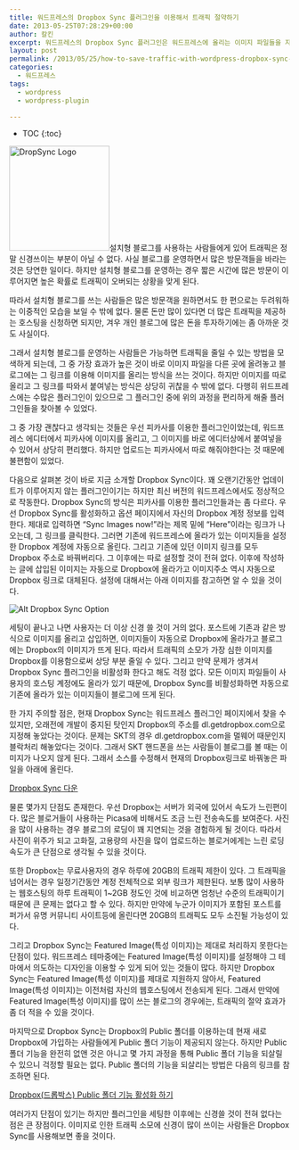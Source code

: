 ```yaml
---
title: 워드프레스의 Dropbox Sync 플러그인을 이용해서 트래픽 절약하기
date: 2013-05-25T07:28:29+00:00
author: 칼킨
excerpt: 워드프레스의 Dropbox Sync 플러그인은 워드프레스에 올리는 이미지 파일들을 자동으로 Dropbox로 복사한 뒤에, 워드프레스에 올라간 이미지 링크를 Dropbox 링크로 바꿔준다. 이를 통해 많은 트래픽을 절약할 수 있다.
layout: post
permalink: /2013/05/25/how-to-save-traffic-with-wordpress-dropbox-sync-plugin/
categories:
  - 워드프레스
tags:
  - wordpress
  - wordpress-plugin

---
```


* TOC
{:toc}


<img class="alignright" alt="DropSync Logo" src="https://lh6.googleusercontent.com/-2NU6pu8zh8s/UaG6ppyynqI/AAAAAAABf_c/n7OdHLDmGNk/s800/DropSync_Logo.jpg" width="180" height="188" />설치형 블로그를 사용하는 사람들에게 있어 트래픽은 정말 신경쓰이는 부분이 아닐 수 없다. 사실 블로그를 운영하면서 많은 방문객들을 바라는 것은 당연한 일이다. 하지만 설치형 블로그를 운영하는 경우 짧은 시간에 많은 방문이 이루어지면 높은 확률로 트래픽이 오버되는 상황을 맞게 된다.

따라서 설치형 블로그를 쓰는 사람들은 많은 방문객을 원하면서도 한 편으로는 두려워하는 이중적인 모습을 보일 수 밖에 없다. 물론 돈만 많이 있다면 더 많은 트래픽을 제공하는 호스팅을 신청하면 되지만, 겨우 개인 블로그에 많은 돈을 투자하기에는 좀 아까운 것도 사실이다.

그래서 설치형 블로그를 운영하는 사람들은 가능하면 트래픽을 줄일 수 있는 방법을 모색하게 되는데, 그 중 가장 효과가 높은 것이 바로 이미지 파일을 다른 곳에 올려놓고 블로그에는 그 링크를 이용해 이미지를 올리는 방식을 쓰는 것이다. 하지만 이미지를 따로 올리고 그 링크를 따와서 붙여넣는 방식은 상당히 귀찮을 수 밖에 없다. 다행히 위드프레스에는 수많은 플러그인이 있으므로 그 플러그인 중에 위의 과정을 편리하게 해줄 플러그인들을 찾아볼 수 있었다.

그 중 가장 괜찮다고 생각되는 것들은 우선 피카사를 이용한 플러그인이었는데, 워드프레스 에디터에서 피카사에 이미지를 올리고, 그 이미지를 바로 에디터상에서 붙여넣을 수 있어서 상당히 편리했다. 하지만 업로드는 피카사에서 따로 해줘야한다는 것 때문에 불편함이 있었다.

다음으로 살펴본 것이 바로 지금 소개할 Dropbox Sync이다. 꽤 오랜기간동안 업데이트가 이루어지지 않는 플러그인이기는 하지만 최신 버전의 워드프레스에서도 정상적으로 작동한다. Dropbox Sync의 방식은 피카사를 이용한 플러그인들과는 좀 다르다. 우선 Dropbox Sync를 활성화하고 옵션 페이지에서 자신의 Dropbox 계정 정보를 입력한다. 제대로 입력하면 “Sync Images now!”라는 제목 밑에 “Here”이라는 링크가 나오는데, 그 링크를 클릭한다. 그러면 기존에 워드프레스에 올라가 있는 이미지들을 설정한 Dropbox 계정에 자동으로 올린다. 그리고 기존에 있던 이미지 링크를 모두 Dropbox 주소로 바꿔버리다. 그 이후에는 따로 설정할 것이 전혀 없다. 이후에 작성하는 글에 삽입된 이미지는 자동으로 Dropbox에 올라가고 이미지주소 역시 자동으로 Dropbox 링크로 대체된다. 설정에 대해서는 아래 이미지를 참고하면 알 수 있을 것이다.
  
![Alt Dropbox Sync Option](https://lh5.googleusercontent.com/-DvwUeNXW3X8/UKB2RKwElmI/AAAAAAABcX4/JYQuxRi5vbM/s800/dropbox-sync-option.png)

세팅이 끝나고 나면 사용자는 더 이상 신경 쓸 것이 거의 없다. 포스트에 기존과 같은 방식으로 이미지를 올리고 삽입하면, 이미지들이 자동으로 Dropbox에 올라가고 블로그에는 Dropbox의 이미지가 뜨게 된다. 따라서 트래픽의 소모가 가장 심한 이미지를 Dropbox를 이용함으로써 상당 부분 줄일 수 있다. 그리고 만약 문제가 생겨서 Dropbox Sync 플러그인을 비활성화 한다고 해도 걱정 없다. 모든 이미지 파일들이 사용자의 호스팅 계정에도 올라가 있기 때문에, Dropbox Sync를 비활성화하면 자동으로 기존에 올라가 있는 이미지들이 블로그에 뜨게 된다.

한 가지 주의할 점은, 현재 Dropbox Sync는 워드프레스 플러그인 페이지에서 찾을 수 있지만, 오래전에 개발이 중지된 탓인지 Dropbox의 주소를 dl.getdropbox.com으로 지정해 놓았다는 것이다. 문제는 SKT의 경우 dl.getdropbox.com을 멀웨어 때문인지 블락처리 해놓았다는 것이다. 그래서 SKT 핸드폰을 쓰는 사람들이 블로그를 볼 때는 이미지가 나오지 않게 된다. 그래서 소스를 수정해서 현재의 Dropbox링크로 바꿔놓은 파일을 아래에 올린다.
  
[Dropbox Sync 다운](http://goo.gl/iQPuU)

물론 몇가지 단점도 존재한다. 우선 Dropbox는 서버가 외국에 있어서 속도가 느린편이다. 많은 블로거들이 사용하는 Picasa에 비해서도 조금 느린 전송속도를 보여준다. 사진을 많이 사용하는 경우 블로그의 로딩이 꽤 지연되는 것을 경험하게 될 것이다. 따라서 사진이 위주가 되고 고화질, 고용량의 사진을 많이 업로드하는 블로거에게는 느린 로딩 속도가 큰 단점으로 생각될 수 있을 것이다.

또한 Dropbox는 무료사용자의 경우 하루에 20GB의 트래픽 제한이 있다. 그 트래픽을 넘어서는 경우 일정기간동안 계정 전체적으로 외부 링크가 제한된다. 보통 많이 사용하는 웹호스팅의 하루 트래픽이 1~2GB 정도인 것에 비교하면 엄청난 수준의 트래픽이기 때문에 큰 문제는 없다고 할 수 있다. 하지만 만약에 누군가 이미지가 포함된 포스트를 퍼가서 유명 커뮤니티 사이트등에 올린다면 20GB의 트래픽도 모두 소진될 가능성이 있다.

그리고 Dropbox Sync는 Featured Image(특성 이미지)는 제대로 처리하지 못한다는 단점이 있다. 워드프레스 테마중에는 Featured Image(특성 이미지)를 설정해야 그 테마에서 의도하는 디자인을 이용할 수 있게 되어 있는 것들이 많다. 하지만 Dropbox Sync는 Featured Image(특성 이미지)를 제대로 지원하지 않아서, Featured Image(특성 이미지)는 이전처럼 자신의 웹호스팅에서 전송되게 된다. 그래서 만약에 Featured Image(특성 이미지)를 많이 쓰는 블로그의 경우에는, 트래픽의 절약 효과가 좀 더 적을 수 있을 것이다.

마지막으로 Dropbox Sync는 Dropbox의 Public 폴더를 이용하는데 현재 새로 Dropbox에 가입하는 사람들에게 Public 폴더 기능이 제공되지 않는다. 하지만 Public 폴더 기능을 완전히 없앤 것은 아니고 몇 가지 과정을 통해 Public 폴더 기능을 되살릴 수 있으니 걱정할 필요는 없다. Public 폴더의 기능을 되살리는 방법은 다음의 링크를 참조하면 된다.
  
[Dropbox(드롭박스) Public 폴더 기능 활성화 하기](http://www.kalkin.tk/2012/11/Enable-Dropbox-Public-Folder.html)

여러가지 단점이 있기는 하지만 플러그인을 세팅한 이후에는 신경쓸 것이 전혀 없다는 점은 큰 장점이다. 이미지로 인한 트래픽 소모에 신경이 많이 쓰이는 사람들은 Dropbox Sync를 사용해보면 좋을 것이다.